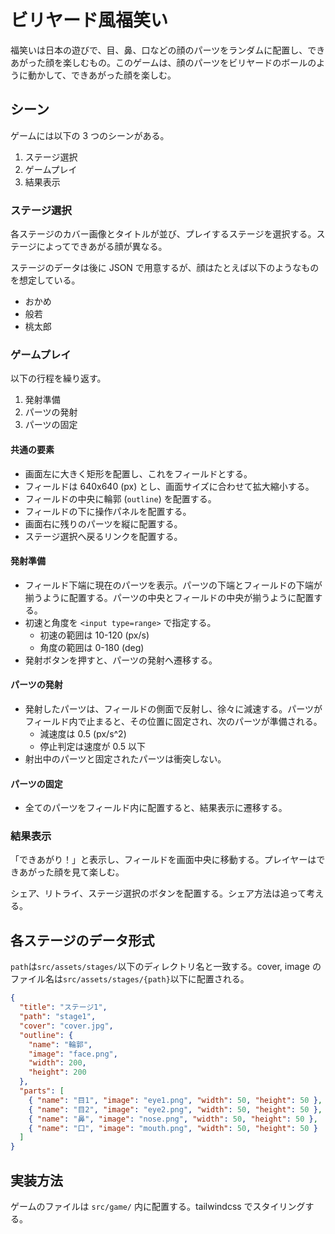 # ビリヤード風福笑い

福笑いは日本の遊びで、目、鼻、口などの顔のパーツをランダムに配置し、できあがった顔を楽しむもの。このゲームは、顔のパーツをビリヤードのボールのように動かして、できあがった顔を楽しむ。

## シーン

ゲームには以下の 3 つのシーンがある。

1. ステージ選択
2. ゲームプレイ
3. 結果表示

### ステージ選択

各ステージのカバー画像とタイトルが並び、プレイするステージを選択する。ステージによってできあがる顔が異なる。

ステージのデータは後に JSON で用意するが、顔はたとえば以下のようなものを想定している。

- おかめ
- 般若
- 桃太郎

### ゲームプレイ

以下の行程を繰り返す。

1. 発射準備
2. パーツの発射
3. パーツの固定

#### 共通の要素

- 画面左に大きく矩形を配置し、これをフィールドとする。
- フィールドは 640x640 (px) とし、画面サイズに合わせて拡大縮小する。
- フィールドの中央に輪郭 (`outline`) を配置する。
- フィールドの下に操作パネルを配置する。
- 画面右に残りのパーツを縦に配置する。
- ステージ選択へ戻るリンクを配置する。

#### 発射準備

- フィールド下端に現在のパーツを表示。パーツの下端とフィールドの下端が揃うように配置する。パーツの中央とフィールドの中央が揃うように配置する。
- 初速と角度を `<input type=range>` で指定する。
  - 初速の範囲は 10-120 (px/s)
  - 角度の範囲は 0-180 (deg)
- 発射ボタンを押すと、パーツの発射へ遷移する。

#### パーツの発射

- 発射したパーツは、フィールドの側面で反射し、徐々に減速する。パーツがフィールド内で止まると、その位置に固定され、次のパーツが準備される。
  - 減速度は 0.5 (px/s^2)
  - 停止判定は速度が 0.5 以下
- 射出中のパーツと固定されたパーツは衝突しない。

#### パーツの固定

- 全てのパーツをフィールド内に配置すると、結果表示に遷移する。

### 結果表示

「できあがり！」と表示し、フィールドを画面中央に移動する。プレイヤーはできあがった顔を見て楽しむ。

シェア、リトライ、ステージ選択のボタンを配置する。シェア方法は追って考える。

## 各ステージのデータ形式

`path`は`src/assets/stages/`以下のディレクトリ名と一致する。cover, image のファイル名は`src/assets/stages/{path}`以下に配置される。

```json
{
  "title": "ステージ1",
  "path": "stage1",
  "cover": "cover.jpg",
  "outline": {
    "name": "輪郭",
    "image": "face.png",
    "width": 200,
    "height": 200
  },
  "parts": [
    { "name": "目1", "image": "eye1.png", "width": 50, "height": 50 },
    { "name": "目2", "image": "eye2.png", "width": 50, "height": 50 },
    { "name": "鼻", "image": "nose.png", "width": 50, "height": 50 },
    { "name": "口", "image": "mouth.png", "width": 50, "height": 50 }
  ]
}
```

## 実装方法

ゲームのファイルは `src/game/` 内に配置する。tailwindcss でスタイリングする。
